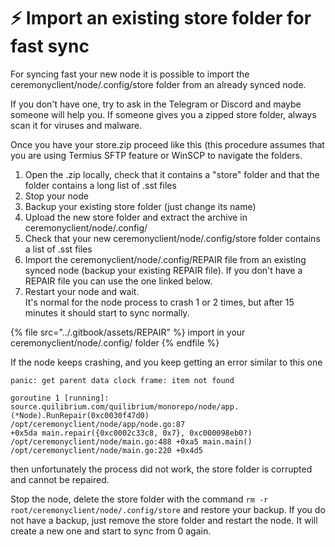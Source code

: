 # ⚡ Import an existing store folder for fast sync

For syncing fast your new node it is possible to import the ceremonyclient/node/.config/store folder from an already synced node.

If you don't have one, try to ask in the Telegram or Discord and maybe someone will help you. If someone gives you a zipped store folder, always scan it for viruses and malware.

Once you have your store.zip proceed like this (this procedure assumes that you are using Termius SFTP feature or WinSCP to navigate the folders.

1. Open the .zip locally, check that it contains a "store" folder and that the folder contains a long list of .sst files
2. Stop your node&#x20;
3. Backup your existing store folder (just change its name)
4. Upload the new store folder and extract the archive in ceremonyclient/node/.config/
5. Check that your new ceremonyclient/node/.config/store folder contains a list of .sst files
6. Import the ceremonyclient/node/.config/REPAIR file from an existing synced node (backup your existing REPAIR file). If you don't have a REPAIR file you can use the one linked below.
7. Restart your node and wait. \
   It's normal for the node process to crash 1 or 2 times, but after 15 minutes it should start to sync normally.

{% file src="../.gitbook/assets/REPAIR" %}
import in your ceremonyclient/node/.config/ folder
{% endfile %}

If the node keeps crashing, and you keep getting an error similar to this one

```
panic: get parent data clock frame: item not found

goroutine 1 [running]: source.quilibrium.com/quilibrium/monorepo/node/app.
(*Node).RunRepair(0xc0030f47d0) /opt/ceremonyclient/node/app/node.go:87 
+0x5da main.repair({0xc0002c33c8, 0x7}, 0xc000098eb0?) 
/opt/ceremonyclient/node/main.go:488 +0xa5 main.main() 
/opt/ceremonyclient/node/main.go:220 +0x4d5
```

then unfortunately the process did not work, the store folder is corrupted and cannot be repaired.&#x20;

Stop the node, delete the store folder with the command `rm -r root/ceremonyclient/node/.config/store` and restore your backup. If you do not have a backup, just remove the store folder and restart the node. It will create  a new one and start to sync from 0 again.
